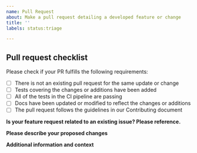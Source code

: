 ```yaml
---
name: Pull Request
about: Make a pull request detailing a developed feature or change
title: ''
labels: status:triage

---
```


## Pull request checklist

Please check if your PR fulfills the following requirements:
- [ ] There is not an existing pull request for the same update or change
- [ ] Tests covering the changes or additions have been added
- [ ] All of the tests in the CI pipeline are passing
- [ ] Docs have been updated or modified to reflect the changes or additions
- [ ] The pull request follows the guidelines in our Contributing document

**Is your feature request related to an existing issue? Please reference.**
<!--- Issue reference number. --->

**Please describe your proposed changes**
<!--- List and briefly describe the proposed changes. --->

**Additional information and context**
<!--- Add any other information or references that support your solution. --->
